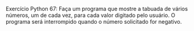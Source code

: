 Exercício Python 67: Faça um programa que mostre a tabuada de vários números, um de cada vez, para cada valor digitado pelo usuário. O programa será interrompido quando o número solicitado for negativo.